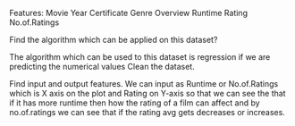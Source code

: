 
Features:
Movie	Year	Certificate	Genre	Overview	Runtime	Rating	No.of.Ratings



Find the algorithm which can be applied on this dataset?

The algorithm which can be used to this dataset is regression if we are predicting the numerical values
Clean the dataset.

Find input and output features.
We can input as Runtime or No.of.Ratings which is X axis on the plot and Rating on Y-axis so that we can see the that if it has more runtime then how the rating of a film can affect and by no.of.ratings we can see that if the rating avg gets decreases or increases.
